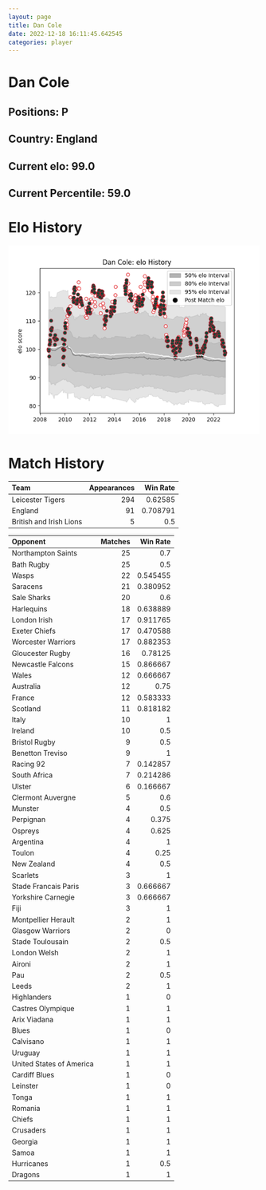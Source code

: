 ```yaml
---  
layout: page  
title: Dan Cole  
date: 2022-12-18 16:11:45.642545  
categories: player  
---
```

# Dan Cole

## Positions: P

## Country: England

## Current elo: 99.0

## Current Percentile: 59.0

# Elo History


![elo history](history_DanCole.png)
# Match History


| Team                    |   Appearances |   Win Rate |
|:------------------------|--------------:|-----------:|
| Leicester Tigers        |           294 |   0.62585  |
| England                 |            91 |   0.708791 |
| British and Irish Lions |             5 |   0.5      |

| Opponent                 |   Matches |   Win Rate |
|:-------------------------|----------:|-----------:|
| Northampton Saints       |        25 |   0.7      |
| Bath Rugby               |        25 |   0.5      |
| Wasps                    |        22 |   0.545455 |
| Saracens                 |        21 |   0.380952 |
| Sale Sharks              |        20 |   0.6      |
| Harlequins               |        18 |   0.638889 |
| London Irish             |        17 |   0.911765 |
| Exeter Chiefs            |        17 |   0.470588 |
| Worcester Warriors       |        17 |   0.882353 |
| Gloucester Rugby         |        16 |   0.78125  |
| Newcastle Falcons        |        15 |   0.866667 |
| Wales                    |        12 |   0.666667 |
| Australia                |        12 |   0.75     |
| France                   |        12 |   0.583333 |
| Scotland                 |        11 |   0.818182 |
| Italy                    |        10 |   1        |
| Ireland                  |        10 |   0.5      |
| Bristol Rugby            |         9 |   0.5      |
| Benetton Treviso         |         9 |   1        |
| Racing 92                |         7 |   0.142857 |
| South Africa             |         7 |   0.214286 |
| Ulster                   |         6 |   0.166667 |
| Clermont Auvergne        |         5 |   0.6      |
| Munster                  |         4 |   0.5      |
| Perpignan                |         4 |   0.375    |
| Ospreys                  |         4 |   0.625    |
| Argentina                |         4 |   1        |
| Toulon                   |         4 |   0.25     |
| New Zealand              |         4 |   0.5      |
| Scarlets                 |         3 |   1        |
| Stade Francais Paris     |         3 |   0.666667 |
| Yorkshire Carnegie       |         3 |   0.666667 |
| Fiji                     |         3 |   1        |
| Montpellier Herault      |         2 |   1        |
| Glasgow Warriors         |         2 |   0        |
| Stade Toulousain         |         2 |   0.5      |
| London Welsh             |         2 |   1        |
| Aironi                   |         2 |   1        |
| Pau                      |         2 |   0.5      |
| Leeds                    |         2 |   1        |
| Highlanders              |         1 |   0        |
| Castres Olympique        |         1 |   1        |
| Arix Viadana             |         1 |   1        |
| Blues                    |         1 |   0        |
| Calvisano                |         1 |   1        |
| Uruguay                  |         1 |   1        |
| United States of America |         1 |   1        |
| Cardiff Blues            |         1 |   0        |
| Leinster                 |         1 |   0        |
| Tonga                    |         1 |   1        |
| Romania                  |         1 |   1        |
| Chiefs                   |         1 |   1        |
| Crusaders                |         1 |   1        |
| Georgia                  |         1 |   1        |
| Samoa                    |         1 |   1        |
| Hurricanes               |         1 |   0.5      |
| Dragons                  |         1 |   1        |